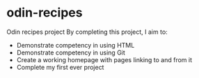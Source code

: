 # odin-recipes
Odin recipes project
By completing this project, I aim to:
- Demonstrate competency in using HTML
- Demonstrate competency in using Git
- Create a working homepage with pages linking to and from it
- Complete my first ever project